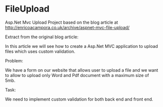# FileUpload
Asp.Net Mvc Upload
Project based on the blog article at http://enricoacampora.co.uk/archive/aspnet-mvc-file-upload/

Extract from the original blog article:

In this article we will see how to create a Asp.Net MVC application to upload files which uses custom validation.

Problem:

We have a form on our website that allows user to upload a file and we want to allow to upload only Word and Pdf document with a maximum size of 5mb.

Task:

We need to implement custom validation for both back end and front end.
